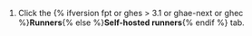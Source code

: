 1. Click the {% ifversion fpt or ghes > 3.1 or ghae-next or ghec %}**Runners**{% else %}**Self-hosted runners**{% endif %} tab.
